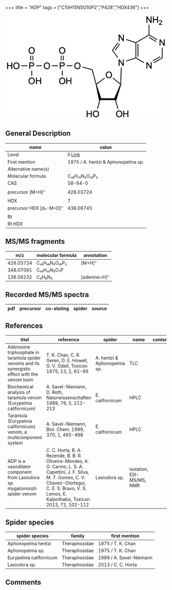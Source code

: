 +++
title = "ADP"
tags = ["C10H15N5O10P2","P428","HDX436"]
+++

![](/img/ADP.png)

## General Description

| name                    | value                              |
|-------------------------|------------------------------------|
| Level                   | II [Link](https://doi.org/10.1016/j.toxicon.2013.06.006)                                |
| First mention           | 1975 / A. hentzi & Aphonopelma sp. |
| Alternative name(s)     |                                    |
| Molecular formula       | C₁₀H₁₅N₅O₁₀P₂                      |
| CAS                     | 58-64-0                            |
|                         |                                    |
| precursor  [M+H]⁺       | 428.03724                          |
|                         |                                    |
| HDX                     | 7                                  |
| precursor HDX [d₇-M+D]⁺ | 436.08745                          |
|                         |                                    |
| Rt                      |                                    |
| Rt HDX                  |                                    |

## MS/MS fragments

| m/z       | molecular formula | annotation   |
|-----------|-------------------|--------------|
| 428.03724 | C₁₀H₁₆N₅O₁₀P₂     | [M+H]⁺       |
| 348.07091 | C₁₀H₁₅N₅O₇P       |              |
| 136.06232 | C₅H₆N₅            | [adenine+H]⁺ |

## Recorded MS/MS spectra

| pdf | precursor | co-eluting | spider    | source                       |
|-----|-----------|------------|-----------|------------------------------|

## References

| titel                                                                                             | reference                                                                                                                                                                                                       | spider                      | name                      | content | link                                                 |
|---------------------------------------------------------------------------------------------------|-----------------------------------------------------------------------------------------------------------------------------------------------------------------------------------------------------------------|-----------------------------|---------------------------|---------|------------------------------------------------------|
| Adenosine triphosphate in tarantula spider venoms and its synergistic effect with the venom toxin | T. K. Chan, C. R. Geren, D. E. Howell, G. V. Odell, Toxicon 1975, 13, 1, 61-66                                                                                                                                  | A. hentzi & Aphonopelma sp. | TLC                       |         | [Link](https://doi.org/10.1016/0041-0101(75)90159-2)         |
| Biochemical analysis of tarantula venom (Eurypelma californicum)                                  | A. Savel-Niemann, D. Roth, Naturwissenschaften 1989, 76, 5, 212-213                                                                                                                                             | E. californicum             | HPLC                      |         | [Link](https://link.springer.com/article/10.1007/BF00627688) |
| Tarantula (Eurypelma californicum) venom, a multicomponent system                                 | A. Savel-Niemann, Biol. Chem. 1989, 370, 1, 485-498                                                                                                                                                             | E. californicum             | HPLC                      |         | [Link](https://doi.org/10.1515/bchm3.1989.370.1.485)         |
| ADP is a vasodilator component from Lasiodora sp. mygalomorph spider venom                        | C. C. Horta, B. A. Rezende, B. B. R. Oliveira-Mendes, A. O. Carmo, L. S. A. Capettini, J. F. Silva, M. T. Gomes, C. V. Chavez-Olortegui, C. E. S. Bravo, V. S. Lemos, E. Kalpothakis, Toxicon 2013, 72, 102-112 | Lasiodora sp.               | isolation, ESI-MS/MS, NMR |         | [Link](https://doi.org/10.1016/j.toxicon.2013.06.006)        |

## Spider species

| spider species         | family        | first mention           |
|------------------------|---------------|-------------------------|
| Aphonopelma hentzi     | Theraphosidae | 1975 / T. K. Chan       |
| Aphonopelma sp.        | Theraphosidae | 1975 / T. K. Chan       |
| Eurypelma californicum | Theraphosidae | 1989 / A. Savel-Niemann |
| Lasiodora sp.          | Theraphosidae | 2013 / C. C. Horta      |

## Comments
